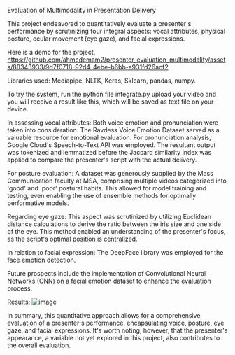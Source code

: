 Evaluation of Multimodality in Presentation Delivery

This project endeavored to quantitatively evaluate a presenter's performance by scrutinizing four integral aspects: vocal attributes, physical posture, ocular movement (eye gaze), and facial expressions.

Here is a demo for the project.
https://github.com/ahmedemam2/presenter_evaluation_multimodality/assets/88343933/9d7f0718-92d4-4ebe-b6bb-a931fd26acf2

Libraries used:
Mediapipe, NLTK, Keras, Sklearn, pandas, numpy.

To try the system, run the python file integrate.py upload your video and you will receive a result like this, which will be saved as text file on your device.

In assessing vocal attributes:
Both voice emotion and pronunciation were taken into consideration. The Ravdess Voice Emotion Dataset served as a valuable resource for emotional evaluation. For pronunciation analysis, Google Cloud's Speech-to-Text API was employed. The resultant output was tokenized and lemmatized before the Jaccard similarity index was applied to compare the presenter's script with the actual delivery.

For posture evaluation:
A dataset was generously supplied by the Mass Communication faculty at MSA, comprising multiple videos categorized into 'good' and 'poor' postural habits. This allowed for model training and testing, even enabling the use of ensemble methods for optimally performative models.

Regarding eye gaze:
This aspect was scrutinized by utilizing Euclidean distance calculations to derive the ratio between the iris size and one side of the eye. This method enabled an understanding of the presenter's focus, as the script's optimal position is centralized.

In relation to facial expression:
The DeepFace library was employed for the face emotion detection.

Future prospects include the implementation of Convolutional Neural Networks (CNN) on a facial emotion dataset to enhance the evaluation process.

Results: 
![image](https://github.com/ahmedemam2/presenter_evaluation_multimodality/assets/88343933/ca0c8684-00b9-4524-b0ab-322723ba5b44)


In summary, this quantitative approach allows for a comprehensive evaluation of a presenter's performance, encapsulating voice, posture, eye gaze, and facial expressions. It's worth noting, however, that the presenter's appearance, a variable not yet explored in this project, also contributes to the overall evaluation.

